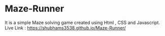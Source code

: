# Maze-Runner
It is a simple Maze solving game created using Html , CSS and Javascript.
Live Link : https://shubhams3538.github.io/Maze-Runner/
